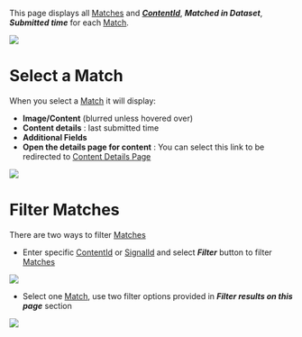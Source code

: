This page displays all [Matches](https://github.com/facebook/ThreatExchange/wiki/Glossary#matcher) and [_**ContentId**_](https://github.com/facebook/ThreatExchange/wiki/Glossary#hasher), _**Matched in Dataset**_, _**Submitted time**_ for each [Match](https://github.com/facebook/ThreatExchange/wiki/Glossary#matcher).

![](https://github.com/facebook/ThreatExchange/blob/b6149266a50315bad11f47f5b79bca53bbe6d452/hasher-matcher-actioner/docs/images/Matches%20Page%201.png)

# Select a Match
When you select a [Match](https://github.com/facebook/ThreatExchange/wiki/Glossary#matcher) it will display:
* **Image/Content** (blurred unless hovered over)
* **Content details** : last submitted time
* **Additional Fields**
* **Open the details page for content** : You can select this link to be redirected to [Content Details Page](https://github.com/facebook/ThreatExchange/wiki/Content-Details)

![](https://github.com/facebook/ThreatExchange/blob/b6149266a50315bad11f47f5b79bca53bbe6d452/hasher-matcher-actioner/docs/images/select%20one%20match.png)

# Filter Matches
There are two ways to filter [Matches](https://github.com/facebook/ThreatExchange/wiki/Glossary#matcher)
* Enter specific [ContentId](https://github.com/facebook/ThreatExchange/wiki/Glossary#hasher) or [SignalId](https://github.com/facebook/ThreatExchange/wiki/Glossary#hasher) and select _**Filter**_ button to filter [Matches](https://github.com/facebook/ThreatExchange/wiki/Glossary#matcher)

![](https://github.com/facebook/ThreatExchange/blob/b6149266a50315bad11f47f5b79bca53bbe6d452/hasher-matcher-actioner/docs/images/Filter%201.png)

* Select one [Match](https://github.com/facebook/ThreatExchange/wiki/Glossary#matcher), use two filter options provided in _**Filter results on this page**_ section

![](https://github.com/facebook/ThreatExchange/blob/b6149266a50315bad11f47f5b79bca53bbe6d452/hasher-matcher-actioner/docs/images/Filter%202.png)

